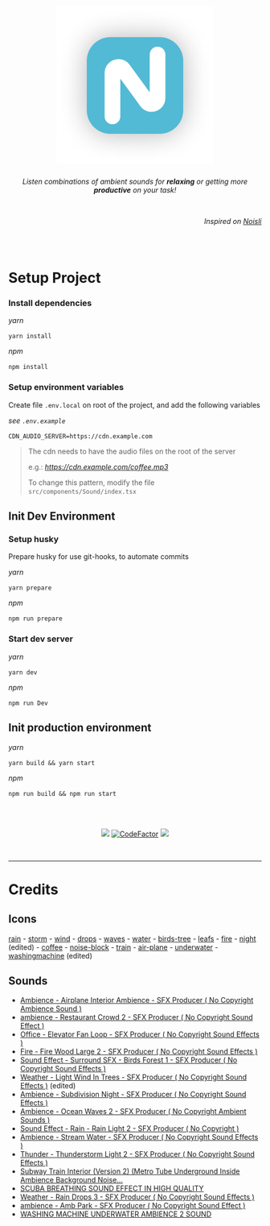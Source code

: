 <div align="center">

# ![Noisekun :headphones:](.github/docs/favicon.png)

_Listen combinations of ambient sounds for **relaxing** or getting more **productive** on your task!_

</div>

<br/>

<div align="right">

_Inspired on [Noisli](https://www.noisli.com/)_

</div>

<br/>
<br/>

# Setup Project

### Install dependencies

_yarn_
```
yarn install
```
_npm_
```
npm install
```

### Setup environment variables
Create file `.env.local` on root of the project, and add the following variables

_see `.env.example`_
```
CDN_AUDIO_SERVER=https://cdn.example.com
```
> The cdn needs to have the audio files on the root of the server
> 
> e.g.: _https://cdn.example.com/coffee.mp3_
>
> To change this pattern, modify the file `src/components/Sound/index.tsx`

## Init Dev Environment

### Setup husky

Prepare husky for use git-hooks, to automate commits

_yarn_
```
yarn prepare
```
_npm_
```
npm run prepare
```


### Start dev server

_yarn_
```
yarn dev
```

_npm_
```
npm run Dev
```

## Init production environment

_yarn_
```
yarn build && yarn start
```

_npm_
```
npm run build && npm run start
```





<br/>
<br/>

<div align="center">

![](https://img.shields.io/website?style=flat-square&url=https%3A%2F%2Fnoisekun.vercel.app) [![CodeFactor](https://img.shields.io/codefactor/grade/github/mateusfg7/Noisekun?style=flat-square)](https://www.codefactor.io/repository/github/mateusfg7/noisekun) ![](https://img.shields.io/github/last-commit/mateusfg7/noisekun?style=flat-square)

</div>

<br/>

---

# Credits

## Icons
[rain](https://freeicons.io/weather-icons/icon-cloud-rain-icon-6709) - [storm](https://freeicons.io/weather-icons/icon-cloud-lightning-icon-6715) - [wind](https://freeicons.io/weather-icons/icon-wind-icon-6748) - [drops](https://freeicons.io/weather-icons/icon-raindrops-icon-6741) - [waves](https://freeicons.io/test/travel-beach-swimming-icon-1279) - [water](https://freeicons.io/hotel-and-spa/sea-icon-786) - [birds-tree](https://freeicons.io/travel-and-holiday/travel-trees-icon-1302) - [leafs](https://freeicons.io/beauty-and-salon/leaf-icon-1202) - [fire](https://freeicons.io/travel-and-holiday/travel-fire-icon-1289) - [night](https://freeicons.io/weather-icons-2/weather-moon-icon-13639#) (edited) - [coffee](https://freeicons.io/cafe-and-coffee-shop-icons/cafe-cup-icon-2984) - [noise-block](https://freeicons.io/computer-devices/headset-headphone-earphone-icon-133586) - [train](https://freeicons.io/travel-and-holiday/travel-tarin-icon-1301) - [air-plane](https://freeicons.io/travel-and-holiday/travel-plane-flight-icon-1296) - [underwater](https://freeicons.io/sports-icons-2/icon-diving-goggles-icon-6578) - [washingmachine](https://freeicons.io/cleaning/cleaning-washing-machine-washingmachine-icon-42075#) (edited)

## Sounds
- [Ambience - Airplane Interior Ambience - SFX Producer ( No Copyright Ambience Sound )](https://www.youtube.com/watch?v=yJrNMM7xvug)
- [ambience - Restaurant Crowd 2 - SFX Producer ( No Copyright Sound Effect )](https://www.youtube.com/watch?v=2ewwVYoMU5I)
- [Office - Elevator Fan Loop - SFX Producer ( No Copyright Sound Effects )](https://www.youtube.com/watch?v=Yy8Fujlzn0o)
- [Fire - Fire Wood Large 2 - SFX Producer ( No Copyright Sound Effects )](https://www.youtube.com/watch?v=aJ21cKAR7-M)
- [Sound Effect - Surround SFX - Birds Forest 1 - SFX Producer ( No Copyright Sound Effects )](https://www.youtube.com/watch?v=J6OGbkl4Vrs)
- [Weather - Light Wind In Trees - SFX Producer ( No Copyright Sound Effects )](https://www.youtube.com/watch?v=Kz0x59DlJks) (edited)
- [Ambience - Subdivision Night - SFX Producer ( No Copyright Sound Effects )](https://www.youtube.com/watch?v=nd1qc_bhMOs)
- [Ambience - Ocean Waves 2 - SFX Producer ( No Copyright Ambient Sounds )](https://www.youtube.com/watch?v=SL9NdTMsIUk)
- [Sound Effect - Rain - Rain Light 2 - SFX Producer ( No Copyright )](https://www.youtube.com/watch?v=3oMcTXhXOpc)
- [Ambience - Stream Water - SFX Producer ( No Copyright Sound Effects )](https://www.youtube.com/watch?v=cN5sGvQ_m_c)
- [Thunder - Thunderstorm Light 2 - SFX Producer ( No Copyright Sound Effects )](https://www.youtube.com/watch?v=Xu9SAuPlaKs)
- [Subway Train Interior (Version 2) (Metro Tube Underground Inside Ambience Background Noise...](https://www.youtube.com/watch?v=3oxBCtkev9g)
- [SCUBA BREATHING SOUND EFFECT IN HIGH QUALITY](https://www.youtube.com/watch?v=iwnFU28litc)
- [Weather - Rain Drops 3 - SFX Producer ( No Copyright Sound Effects )](https://www.youtube.com/watch?v=yLhG21A_9QE)
- [ambience - Amb Park - SFX Producer ( No Copyright Sound Effect )](https://www.youtube.com/watch?v=yN_5eOQvA3s)
- [WASHING MACHINE UNDERWATER AMBIENCE 2 SOUND](https://quicksounds.com/sound/12411/washing-machine-underwater-ambience-2)
